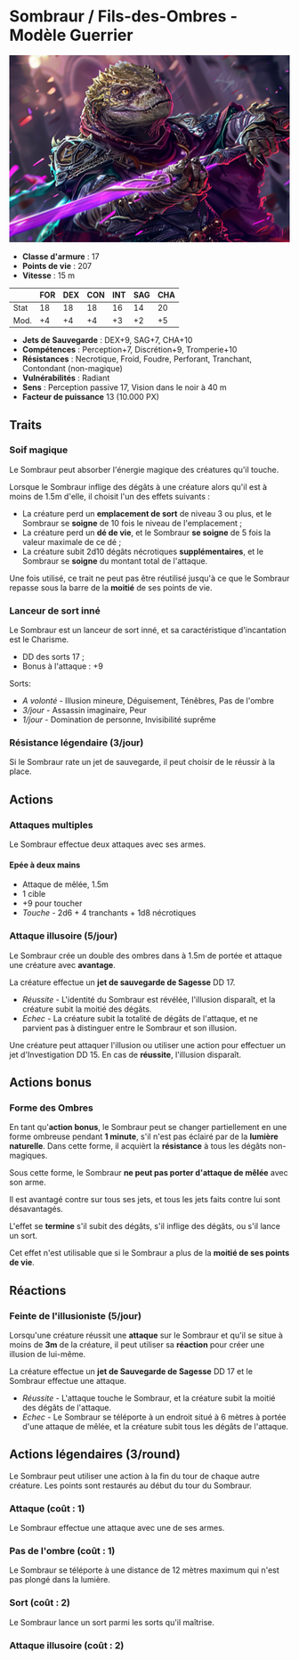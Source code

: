 # Sombraur / Fils-des-Ombres - Modèle Guerrier
![Sombraur](../../_images/LazarosAlexandros_3.png)

* **Classe d'armure** : 17
* **Points de vie** : 207
* **Vitesse** : 15 m  

|    |FOR|DEX|CON|INT|SAG|CHA|
|----|---|---|---|---|---|---|
|Stat|18 |18 |18 |16 |14 |20 |
|Mod.|+4 |+4 |+4 |+3 |+2 |+5 |

* **Jets de Sauvegarde** : DEX+9, SAG+7, CHA+10
* **Compétences** : Perception+7, Discrétion+9, Tromperie+10
* **Résistances** : Necrotique, Froid, Foudre, Perforant, Tranchant, Contondant (non-magique)
* **Vulnérabilités** : Radiant
* **Sens** : Perception passive 17, Vision dans le noir à 40 m
* **Facteur de puissance** 13 (10.000 PX)

## Traits
### Soif magique
Le Sombraur peut absorber l'énergie magique des créatures qu'il touche.

Lorsque le Sombraur inflige des dégâts à une créature alors qu'il est à moins de 1.5m d'elle, il choisit l'un des effets suivants :
* La créature perd un **emplacement de sort** de niveau 3 ou plus, et le Sombraur se **soigne** de 10 fois le niveau de l'emplacement ;
* La créature perd un **dé de vie**, et le Sombraur **se soigne** de 5 fois la valeur maximale de ce dé ;
* La créature subit 2d10 dégâts nécrotiques **supplémentaires**, et le Sombraur se **soigne** du montant total de l'attaque.

Une fois utilisé, ce trait ne peut pas être réutilisé jusqu'à ce que le Sombraur repasse sous la barre de la **moitié** de ses points de vie.

### Lanceur de sort inné
Le Sombraur est un lanceur de sort inné, et sa caractéristique d'incantation est le Charisme.
* DD des sorts 17 ;
* Bonus à l'attaque : +9

Sorts:
* *A volonté* - Illusion mineure, Déguisement, Ténêbres, Pas de l'ombre
* *3/jour* - Assassin imaginaire, Peur
* *1/jour* - Domination de personne, Invisibilité suprême

### Résistance légendaire (3/jour)
Si le Sombraur rate un jet de sauvegarde, il peut choisir de le réussir à la place.

## Actions

### Attaques multiples
Le Sombraur effectue deux attaques avec ses armes.

#### Epée à deux mains
* Attaque de mêlée, 1.5m
* 1 cible
* +9 pour toucher
* *Touche* - 2d6 + 4 tranchants + 1d8 nécrotiques

### Attaque illusoire (5/jour)
Le Sombraur crée un double des ombres dans à 1.5m de portée et attaque une créature avec **avantage**.

La créature effectue un **jet de sauvegarde de Sagesse** DD 17.
* *Réussite* - L'identité du Sombraur est révélée, l'illusion disparaît, et la créature subit la moitié des dégâts.
* *Echec* - La créature subit la totalité de dégâts de l'attaque, et ne parvient pas à distinguer entre le Sombraur et son illusion.

Une créature peut attaquer l'illusion ou utiliser une action pour effectuer un jet d'Investigation DD 15. En cas de **réussite**, l'illusion disparaît.

## Actions bonus
### Forme des Ombres
En tant qu'**action bonus**, le Sombraur peut se changer partiellement en une forme ombreuse pendant **1 minute**, s'il n'est pas éclairé par de la **lumière naturelle**. Dans cette forme, il acquièrt  la **résistance** à tous les dégâts non-magiques.

Sous cette forme, le Sombraur **ne peut pas porter d'attaque de mêlée** avec son arme.

Il est avantagé contre sur tous ses jets, et tous les jets faits contre lui sont désavantagés.

L'effet se **termine** s'il subit des dégâts, s'il inflige des dégâts, ou s'il lance un sort.

Cet effet n'est utilisable que si le Sombraur a plus de la **moitié de ses points de vie**.

## Réactions
### Feinte de l'illusioniste (5/jour)
Lorsqu'une créature réussit une **attaque** sur le Sombraur et qu'il se situe à moins de **3m** de la créature, il peut utiliser sa **réaction** pour créer une illusion de lui-même.

La créature effectue un **jet de Sauvegarde de Sagesse** DD 17 et le Sombraur effectue une attaque. 
* *Réussite* - L'attaque touche le Sombraur, et la créature subit la moitié des dégâts de l'attaque.
* *Echec* - Le Sombraur se téléporte à un endroit situé à 6 mètres à portée d'une attaque de mêlée, et la créature subit tous les dégâts de l'attaque.

## Actions légendaires (3/round)

Le Sombraur peut utiliser une action à la fin du tour de chaque autre créature. Les points sont restaurés au début du tour du Sombraur.

### Attaque (coût : 1)
Le Sombraur effectue une attaque avec une de ses armes.
### Pas de l'ombre (coût : 1)
Le Sombraur se téléporte à une distance de 12 mètres maximum qui n'est pas plongé dans la lumière.
### Sort (coût : 2)
Le Sombraur lance un sort parmi les sorts qu'il maîtrise.
### Attaque illusoire (coût : 2)